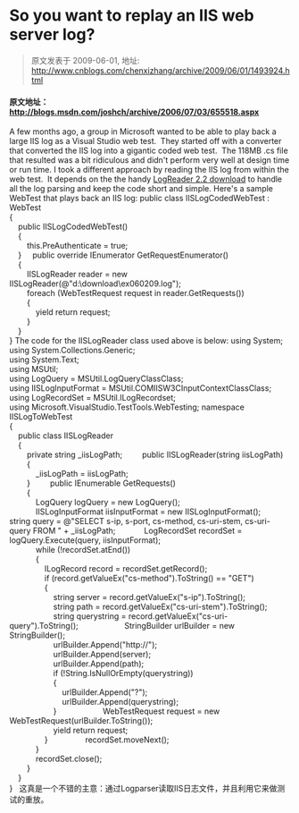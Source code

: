 # So you want to replay an IIS web server log? 
> 原文发表于 2009-06-01, 地址: http://www.cnblogs.com/chenxizhang/archive/2009/06/01/1493924.html 


#### 原文地址：<http://blogs.msdn.com/joshch/archive/2006/07/03/655518.aspx>

 A few months ago, a group in Microsoft wanted to be able to play back a large IIS log as a Visual Studio web test.  They started off with a converter that converted the IIS log into a gigantic coded web test.  The 118MB .cs file that resulted was a bit ridiculous and didn't perform very well at design time or run time. I took a different approach by reading the IIS log from within the web test.  It depends on the the handy [LogReader 2.2 download](http://www.microsoft.com/downloads/details.aspx?FamilyID=890cd06b-abf8-4c25-91b2-f8d975cf8c07&displaylang=en) to handle all the log parsing and keep the code short and simple. Here's a sample WebTest that plays back an IIS log: public class IISLogCodedWebTest : WebTest  
{  
    public IISLogCodedWebTest()  
    {  
        this.PreAuthenticate = true;  
    }     public override IEnumerator<WebTestRequest> GetRequestEnumerator()  
    {  
        IISLogReader reader = new IISLogReader(@"d:\download\ex060209.log");  
        foreach (WebTestRequest request in reader.GetRequests())  
        {  
            yield return request;  
        }  
    }  
} The code for the IISLogReader class used above is below: using System;  
using System.Collections.Generic;  
using System.Text;  
using MSUtil;  
using LogQuery = MSUtil.LogQueryClassClass;  
using IISLogInputFormat = MSUtil.COMIISW3CInputContextClassClass;  
using LogRecordSet = MSUtil.ILogRecordset;  
using Microsoft.VisualStudio.TestTools.WebTesting; namespace IISLogToWebTest  
{  
    public class IISLogReader  
    {  
        private string \_iisLogPath;         public IISLogReader(string iisLogPath)  
        {  
            \_iisLogPath = iisLogPath;  
        }         public IEnumerable<WebTestRequest> GetRequests()  
        {  
            LogQuery logQuery = new LogQuery();  
            IISLogInputFormat iisInputFormat = new IISLogInputFormat();             string query = @"SELECT s-ip, s-port, cs-method, cs-uri-stem, cs-uri-query FROM " + \_iisLogPath;             LogRecordSet recordSet = logQuery.Execute(query, iisInputFormat);  
            while (!recordSet.atEnd())  
            {  
                ILogRecord record = recordSet.getRecord();  
                if (record.getValueEx("cs-method").ToString() == "GET")  
                {  
                    string server = record.getValueEx("s-ip").ToString();  
                    string path = record.getValueEx("cs-uri-stem").ToString();  
                    string querystring = record.getValueEx("cs-uri-query").ToString();                     StringBuilder urlBuilder = new StringBuilder();  
                    urlBuilder.Append("http://");  
                    urlBuilder.Append(server);  
                    urlBuilder.Append(path);  
                    if (!String.IsNullOrEmpty(querystring))  
                    {  
                        urlBuilder.Append("?");  
                        urlBuilder.Append(querystring);  
                    }                     WebTestRequest request = new WebTestRequest(urlBuilder.ToString());  
                    yield return request;  
                }                 recordSet.moveNext();  
            }  
            recordSet.close();  
        }  
    }  
}   这真是一个不错的主意：通过Logparser读取IIS日志文件，并且利用它来做测试的重放。


































